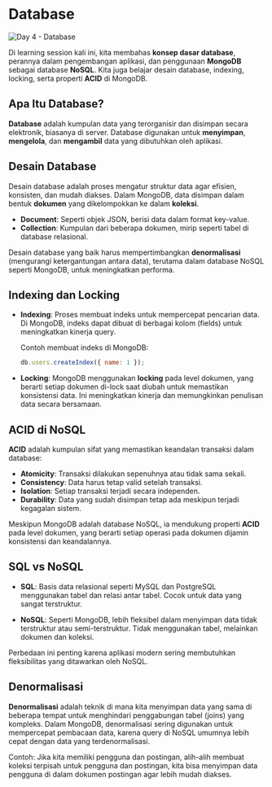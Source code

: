 # Database

![Day 4 - Database](https://github.com/user-attachments/assets/b40e5aba-b9e4-43d4-b476-25bf496266f1)

Di learning session kali ini, kita membahas **konsep dasar database**, perannya dalam pengembangan aplikasi, dan penggunaan **MongoDB** sebagai database **NoSQL**. Kita juga belajar desain database, indexing, locking, serta properti **ACID** di MongoDB.

## Apa Itu Database?
**Database** adalah kumpulan data yang terorganisir dan disimpan secara elektronik, biasanya di server. Database digunakan untuk **menyimpan**, **mengelola**, dan **mengambil** data yang dibutuhkan oleh aplikasi.

## Desain Database
Desain database adalah proses mengatur struktur data agar efisien, konsisten, dan mudah diakses. Dalam MongoDB, data disimpan dalam bentuk **dokumen** yang dikelompokkan ke dalam **koleksi**.

- **Document**: Seperti objek JSON, berisi data dalam format key-value.
- **Collection**: Kumpulan dari beberapa dokumen, mirip seperti tabel di database relasional.

Desain database yang baik harus mempertimbangkan **denormalisasi** (mengurangi ketergantungan antara data), terutama dalam database NoSQL seperti MongoDB, untuk meningkatkan performa.

## Indexing dan Locking
- **Indexing**: Proses membuat indeks untuk mempercepat pencarian data. Di MongoDB, indeks dapat dibuat di berbagai kolom (fields) untuk meningkatkan kinerja query.
  
  Contoh membuat indeks di MongoDB:
  ```javascript
  db.users.createIndex({ name: 1 });
  ```

- **Locking**: MongoDB menggunakan **locking** pada level dokumen, yang berarti setiap dokumen di-lock saat diubah untuk memastikan konsistensi data. Ini meningkatkan kinerja dan memungkinkan penulisan data secara bersamaan.

## ACID di NoSQL
**ACID** adalah kumpulan sifat yang memastikan keandalan transaksi dalam database:
- **Atomicity**: Transaksi dilakukan sepenuhnya atau tidak sama sekali.
- **Consistency**: Data harus tetap valid setelah transaksi.
- **Isolation**: Setiap transaksi terjadi secara independen.
- **Durability**: Data yang sudah disimpan tetap ada meskipun terjadi kegagalan sistem.

Meskipun MongoDB adalah database NoSQL, ia mendukung properti **ACID** pada level dokumen, yang berarti setiap operasi pada dokumen dijamin konsistensi dan keandalannya.

## SQL vs NoSQL
- **SQL**: Basis data relasional seperti MySQL dan PostgreSQL menggunakan tabel dan relasi antar tabel. Cocok untuk data yang sangat terstruktur.
  
- **NoSQL**: Seperti MongoDB, lebih fleksibel dalam menyimpan data tidak terstruktur atau semi-terstruktur. Tidak menggunakan tabel, melainkan dokumen dan koleksi.

Perbedaan ini penting karena aplikasi modern sering membutuhkan fleksibilitas yang ditawarkan oleh NoSQL.

## Denormalisasi
**Denormalisasi** adalah teknik di mana kita menyimpan data yang sama di beberapa tempat untuk menghindari penggabungan tabel (joins) yang kompleks. Dalam MongoDB, denormalisasi sering digunakan untuk mempercepat pembacaan data, karena query di NoSQL umumnya lebih cepat dengan data yang terdenormalisasi.

Contoh: Jika kita memiliki pengguna dan postingan, alih-alih membuat koleksi terpisah untuk pengguna dan postingan, kita bisa menyimpan data pengguna di dalam dokumen postingan agar lebih mudah diakses.
